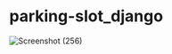 # parking-slot_django
![Screenshot (256)](https://user-images.githubusercontent.com/85499422/227700734-039fe6a9-6a89-4892-a447-b86051b4747d.png)
